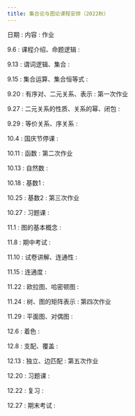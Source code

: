```yaml
---
title: 集合论与图论课程安排（2022秋）
---
```

日期
: 内容
    : 作业

9.6
: 课程介绍、命题逻辑 
    : 

9.13
: 谓词逻辑、集合
    : 

9.15
: 集合运算、集合恒等式
    : 

9.20
: 有序对、二元关系、表示
    : 第一次作业

9.27
: 二元关系的性质、关系的幂、闭包
    : 

9.29
: 等价关系、序关系
    : 

10.4
: 国庆节停课
    : 

10.11
: 函数
    : 第二次作业

10.13
: 自然数
    : 

10.18
: 基数1
    : 

10.25
: 基数2
    : 第三次作业

10.27
: 习题课
    : 

11.1
: 图的基本概念
    : 

11.8
: 期中考试
    : 

11.10
: 试卷讲解、连通性
    : 

11.15
: 连通度
    : 

11.22
: 欧拉图、哈密顿图
    : 

11.24
: 树、图的矩阵表示
    : 第四次作业

11.29
: 平面图、对偶图
    : 

12.6
: 着色
    : 

12.8
: 支配、覆盖
    : 

12.13
: 独立、边匹配
    : 第五次作业

12.20
: 习题课
    : 

12.22
: 复习
    : 

12.27
: 期末考试
    : 
